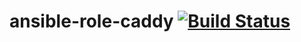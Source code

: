 # ansible-role-caddy [![Build Status](https://ci.depode.com/api/badges/danihodovic/ansible-role-caddy/status.svg)](https://ci.depode.com/danihodovic/ansible-role-caddy)
